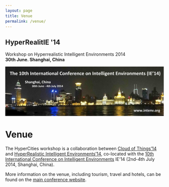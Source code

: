 ```yaml
---
layout: page
title: Venue
permalink: /venue/
---
```


## HyperRealitIE '14

Workshop on Hyperrealistic Intelligent Environments 2014  
**30th June. Shanghai, China**

![IE14 Banner](images/IE14_Banner.jpg)

# Venue

The HyperCities workshop is a collaboration between [Cloud of Things’14](http://cloudofthings.org/) and [HyperRealistic Intelligent Environments’14](http://hyperrealitie.com/), co-located with the [10th International Conference on Intelligent Environments](http://www.intenv.org) IE’14 (2nd-4th July 2014, Shanghai, China).

More information on the venue, including tourism, travel and hotels, can be found on the [main conference website](http://www.intenv.org/).